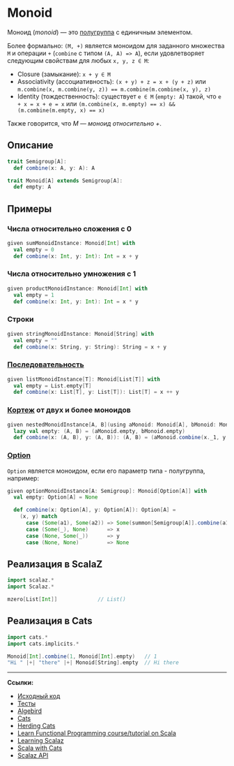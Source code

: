 # Monoid

Моноид (_monoid_) — это [полугруппа](https://scalabook.gitflic.space/docs/typeclass/monoid/semigroup) с единичным элементом.

Более формально: `(M, +)` является моноидом для заданного множества `M` и операции `+` (`combine` с типом `(A, A) => A`),
если удовлетворяет следующим свойствам для любых `x, y, z ∈ M`:

- Closure (замыкание): `x + y ∈ M`
- Associativity (ассоциативность): `(x + y) + z = x + (y + z)` или 
  `m.combine(x, m.combine(y, z)) == m.combine(m.combine(x, y), z)`
- Identity (тождественность): существует `e ∈ M` (`empty: A`) такой, что `e + x = x + e = x` 
  или `(m.combine(x, m.empty) == x) && (m.combine(m.empty, x) == x)`

Также говорится, что _M — моноид относительно +_.

## Описание 

```scala
trait Semigroup[A]:
  def combine(x: A, y: A): A

trait Monoid[A] extends Semigroup[A]:
  def empty: A
```

## Примеры

### Числа относительно сложения с 0

```scala
given sumMonoidInstance: Monoid[Int] with
  val empty = 0
  def combine(x: Int, y: Int): Int = x + y
```

### Числа относительно умножения с 1

```scala
given productMonoidInstance: Monoid[Int] with
  val empty = 1
  def combine(x: Int, y: Int): Int = x * y
```

### Строки

```scala
given stringMonoidInstance: Monoid[String] with
  val empty = ""
  def combine(x: String, y: String): String = x + y
```

### [Последовательность](https://scalabook.gitflic.space/docs/scala/collections)

```scala
given listMonoidInstance[T]: Monoid[List[T]] with
  val empty = List.empty[T]
  def combine(x: List[T], y: List[T]): List[T] = x ++ y
```

### [Кортеж](https://scalabook.gitflic.space/docs/scala/collections/tuple) от двух и более моноидов

```scala
given nestedMonoidInstance[A, B](using aMonoid: Monoid[A], bMonoid: Monoid[B]): Monoid[(A, B)] with
  lazy val empty: (A, B) = (aMonoid.empty, bMonoid.empty)
  def combine(x: (A, B), y: (A, B)): (A, B) = (aMonoid.combine(x._1, y._1), bMonoid.combine(x._2, y._2))
```

### [Option](https://scalabook.gitflic.space/docs/scala/fp/functional-error-handling)

`Option` является моноидом, если его параметр типа - полугруппа, например:

```scala
given optionMonoidInstance[A: Semigroup]: Monoid[Option[A]] with
  val empty: Option[A] = None

  def combine(x: Option[A], y: Option[A]): Option[A] =
    (x, y) match
      case (Some(a1), Some(a2)) => Some(summon[Semigroup[A]].combine(a1, a2))
      case (Some(_), None)      => x
      case (None, Some(_))      => y
      case (None, None)         => None
```


## Реализация в ScalaZ

```scala
import scalaz.*
import Scalaz.*

mzero[List[Int]]             // List()
```

## Реализация в Cats

```scala
import cats.*
import cats.implicits.*

Monoid[Int].combine(1, Monoid[Int].empty)   // 1
"Hi " |+| "there" |+| Monoid[String].empty  // Hi there
```


---

**Ссылки:**

- [Исходный код](https://gitflic.ru/project/artemkorsakov/scalabook/blob?file=examples%2Fsrc%2Fmain%2Fscala%2Ftypeclass%2Fmonoid%2FMonoid.scala&plain=1)
- [Тесты](https://gitflic.ru/project/artemkorsakov/scalabook/blob?file=examples%2Fsrc%2Ftest%2Fscala%2Ftypeclass%2Fmonoid%2FMonoidSuite.scala)
- [Algebird](https://twitter.github.io/algebird/typeclasses/monoid.html)
- [Cats](https://typelevel.org/cats/typeclasses/monoid.html)
- [Herding Cats](http://eed3si9n.com/herding-cats/Monoid.html)
- [Learn Functional Programming course/tutorial on Scala](https://github.com/dehun/learn-fp)
- [Learning Scalaz](http://eed3si9n.com/learning-scalaz/Monoid.html#Monoid)
- [Scala with Cats](https://www.scalawithcats.com/dist/scala-with-cats.html#definition-of-a-monoid)
- [Scalaz API](https://javadoc.io/doc/org.scalaz/scalaz-core_3/7.3.6/scalaz/Monoid.html)
